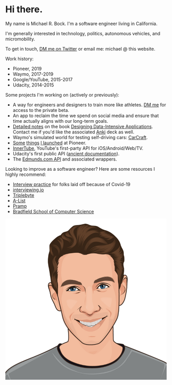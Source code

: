 # Hi there.

My name is Michael R. Bock. I'm a software engineer living in California.

I'm generally interested in technology, politics, autonomous vehicles, and
micromobility.

To get in touch, [DM me on Twitter](https://twitter.com/michaelrbock) or email
me: michael @ this website.

Work history:

* Pioneer, 2019
* Waymo, 2017-2019
* Google/YouTube, 2015-2017
* Udacity, 2014-2015

Some projects I'm working on (actively or previously):

* A way for engineers and designers to train more like athletes.
  [DM me](https://twitter.com/michaelrbock/status/1257169594818555904) for
  access to the private beta.
* An app to reclaim the time we spend on social media and ensure that time
  actually aligns with our long-term goals.
* [Detailed notes](https://github.com/michaelrbock/notes/tree/master/books/designing-data-intensive-applications)
  on the book
  [Designing Data-Intensive Applications](https://dataintensive.net/). Contact
  me if you'd like the associated
  [Anki](http://augmentingcognition.com/ltm.html) deck as well.
* Waymo's simulated world for testing self-driving cars:
  [CarCraft](https://www.theatlantic.com/technology/archive/2017/08/inside-waymos-secret-testing-and-simulation-facilities/537648/).
* [Some](https://pioneer.app/blog/pioneer-multiplayer/)
  [things](https://pioneer.app/blog/advisor-chat/) [I launched](https://pioneer.app/blog/the-infinite-tournament/)
  at Pioneer.
* [InnerTube](https://gizmodo.com/how-project-innertube-helped-pull-youtube-out-of-the-gu-1704946491),
  YouTube's first-party API for iOS/Android/Web/TV.
* Udacity's first public API
  ([ancient documentation]((https://s3.amazonaws.com/content.udacity-data.com/techdocs/UdacityCourseCatalogAPIDocumentation-v0.pdf))).
* The [Edmunds.com API](https://github.com/EdmundsAPI) and associated wrappers.

Looking to improve as a software engineer? Here are some resources I highly
recommend:

* [Interview practice](https://twitter.com/michaelrbock/status/1258061396559839232)
  for folks laid off because of Covid-19
* [interviewing.io](https://iio.sh/r/HpHf)
* [Triplebyte](https://triplebyte.com/iv/MOiyVhC/cp/header)
* [A-List](https://alist.co/candidates/refer/5207)
* [Pramp](https://www.pramp.com/invt/YanMVOzEBgHzPJY4JKNZ)
* [Bradfield School of Computer Science](https://bradfieldcs.com)

![headshot](shot.jpg)
